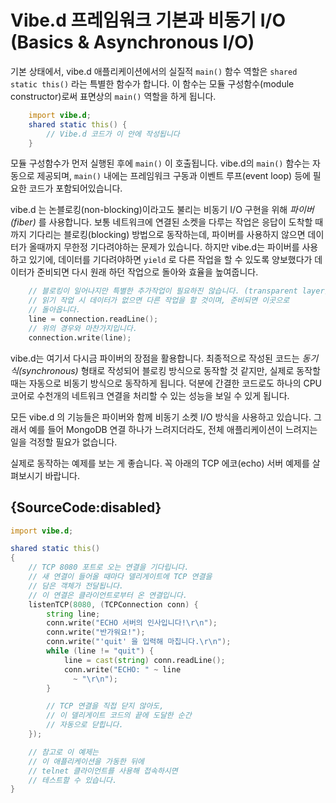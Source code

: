 # Vibe.d 프레임워크 기본과 비동기 I/O (Basics & Asynchronous I/O)

기본 상태에서, vibe.d 애플리케이션에서의 실질적 `main()` 함수 역할은 `shared static this()` 라는
특별한 함수가 합니다. 이 함수는 모듈 구성함수(module constructor)로써 표면상의 `main()` 역할을 하게 됩니다.

```d
    import vibe.d;
    shared static this() {
        // Vibe.d 코드가 이 안에 작성됩니다
    }
```

모듈 구성함수가 먼저 실행된 후에 `main()` 이 호출됩니다. vibe.d의 `main()` 함수는 자동으로 제공되며,
`main()` 내에는 프레임워크 구동과 이벤트 루프(event loop) 등에 필요한 코드가 포함되어있습니다.

vibe.d 는 논블로킹(non-blocking)이라고도 불리는 비동기 I/O 구현을 위해 *파이버(fiber)* 를 사용합니다.
보통 네트워크에 연결된 소켓을 다루는 작업은  응답이 도착할 때까지 기다리는 블로킹(blocking) 방법으로 동작하는데,
파이버를 사용하지 않으면 데이터가 올때까지 무한정 기다려야하는 문제가 있습니다.
하지만 vibe.d는 파이버를 사용하고 있기에, 데이터를 기다려야하면 `yield` 로 다른 작업을 할 수 있도록 양보했다가
데이터가 준비되면 다시 원래 하던 작업으로 돌아와 효율을 높여줍니다.

```d
    // 블로킹이 일어나지만 특별한 추가작업이 필요하진 않습니다. (transparent layer)
    // 읽기 작업 시 데이터가 없으면 다른 작업을 할 것이며, 준비되면 이곳으로
    // 돌아옵니다.
    line = connection.readLine();
    // 위의 경우와 마찬가지입니다.
    connection.write(line);
```

vibe.d는 여기서 다시금 파이버의 장점을 활용합니다. 최종적으로 작성된 코드는 *동기식(synchronous)* 형태로 작성되어
블로킹 방식으로 동작할 것 같지만, 실제로 동작할 때는 자동으로 비동기 방식으로 동작하게 됩니다. 덕분에 간결한 코드로도
하나의 CPU 코어로 수천개의 네트워크 연결을 처리할 수 있는 성능을 보일 수 있게 됩니다.

모든 vibe.d 의 기능들은 파이버와 함께 비동기 소켓 I/O 방식을 사용하고 있습니다.
그래서 예를 들어 MongoDB 연결 하나가 느려지더라도, 전체 애플리케이션이 느려지는 일을 걱정할 필요가 없습니다.

실제로 동작하는 예제를 보는 게 좋습니다. 꼭 아래의 TCP 에코(echo) 서버 예제를 살펴보시기 바랍니다.

## {SourceCode:disabled}

```d
import vibe.d;

shared static this()
{
    // TCP 8080 포트로 오는 연결을 기다립니다.
    // 새 연결이 들어올 때마다 델리게이트에 TCP 연결을
    // 담은 객체가 전달됩니다.
    // 이 연결은 클라이언트로부터 온 연결입니다.
    listenTCP(8080, (TCPConnection conn) {
        string line;
        conn.write("ECHO 서버의 인사입니다!\r\n");
        conn.write("반가워요!");
        conn.write("'quit' 을 입력해 마칩니다.\r\n");
        while (line != "quit") {
            line = cast(string) conn.readLine();
            conn.write("ECHO: " ~ line
              ~ "\r\n");
        }

        // TCP 연결을 직접 닫지 않아도,
        // 이 델리게이트 코드의 끝에 도달한 순간
        // 자동으로 닫힙니다.
    });

    // 참고로 이 예제는
    // 이 애플리케이션을 가동한 뒤에
    // telnet 클라이언트를 사용해 접속하시면
    // 테스트할 수 있습니다.
}
```
